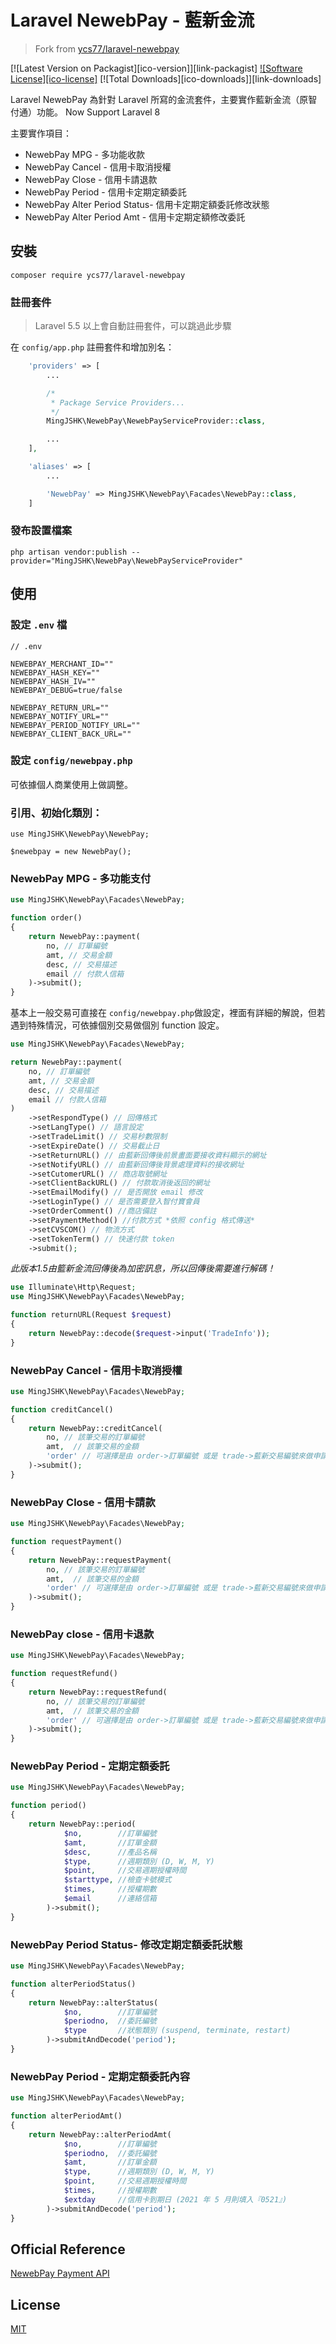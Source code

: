 # Laravel NewebPay - 藍新金流

> Fork from [ycs77/laravel-newebpay](https://github.com/ycs77/laravel-newebpay)

[![Latest Version on Packagist][ico-version]][link-packagist]
[![Software License][ico-license]](LICENSE.md)
[![Total Downloads][ico-downloads]][link-downloads]

Laravel NewebPay 為針對 Laravel 所寫的金流套件，主要實作藍新金流（原智付通）功能。
Now Support Laravel 8

主要實作項目：

* NewebPay MPG - 多功能收款
* NewebPay Cancel - 信用卡取消授權
* NewebPay Close - 信用卡請退款
* NewebPay Period - 信用卡定期定額委託
* NewebPay Alter Period Status- 信用卡定期定額委託修改狀態
* NewebPay Alter Period Amt - 信用卡定期定額修改委託

## 安裝

```
composer require ycs77/laravel-newebpay
```

### 註冊套件

> Laravel 5.5 以上會自動註冊套件，可以跳過此步驟

在 `config/app.php` 註冊套件和增加別名：

```php
    'providers' => [
        ...

        /*
         * Package Service Providers...
         */
        MingJSHK\NewebPay\NewebPayServiceProvider::class,

        ...
    ],

    'aliases' => [
        ...

        'NewebPay' => MingJSHK\NewebPay\Facades\NewebPay::class,
    ]
```

### 發布設置檔案

```
php artisan vendor:publish --provider="MingJSHK\NewebPay\NewebPayServiceProvider"
```

## 使用

### 設定 `.env` 檔

```
// .env

NEWEBPAY_MERCHANT_ID=""
NEWEBPAY_HASH_KEY=""
NEWEBPAY_HASH_IV=""
NEWEBPAY_DEBUG=true/false

NEWEBPAY_RETURN_URL=""
NEWEBPAY_NOTIFY_URL=""
NEWEBPAY_PERIOD_NOTIFY_URL=""
NEWEBPAY_CLIENT_BACK_URL=""
```

### 設定 `config/newebpay.php`

可依據個人商業使用上做調整。

### 引用、初始化類別：

```
use MingJSHK\NewebPay\NewebPay;

$newebpay = new NewebPay();
```

### NewebPay MPG - 多功能支付

```php
use MingJSHK\NewebPay\Facades\NewebPay;

function order() 
{
    return NewebPay::payment(
        no, // 訂單編號
        amt, // 交易金額
        desc, // 交易描述
        email // 付款人信箱
    )->submit();
}
```

基本上一般交易可直接在 `config/newebpay.php`做設定，裡面有詳細的解說，但若遇到特殊情況，可依據個別交易做個別 function 設定。

```php
use MingJSHK\NewebPay\Facades\NewebPay;

return NewebPay::payment(
    no, // 訂單編號
    amt, // 交易金額
    desc, // 交易描述
    email // 付款人信箱
)
    ->setRespondType() // 回傳格式
    ->setLangType() // 語言設定
    ->setTradeLimit() // 交易秒數限制
    ->setExpireDate() // 交易截止日
    ->setReturnURL() // 由藍新回傳後前景畫面要接收資料顯示的網址
    ->setNotifyURL() // 由藍新回傳後背景處理資料的接收網址
    ->setCutomerURL() // 商店取號網址
    ->setClientBackURL() // 付款取消後返回的網址
    ->setEmailModify() // 是否開放 email 修改
    ->setLoginType() // 是否需要登入智付寶會員
    ->setOrderComment() //商店備註
    ->setPaymentMethod() //付款方式 *依照 config 格式傳送*
    ->setCVSCOM() // 物流方式
    ->setTokenTerm() // 快速付款 token
    ->submit();
```

*此版本1.5由籃新金流回傳後為加密訊息，所以回傳後需要進行解碼！*

```php
use Illuminate\Http\Request;
use MingJSHK\NewebPay\Facades\NewebPay;

function returnURL(Request $request)
{
    return NewebPay::decode($request->input('TradeInfo'));
}
```

### NewebPay Cancel - 信用卡取消授權

```php
use MingJSHK\NewebPay\Facades\NewebPay;

function creditCancel()
{
    return NewebPay::creditCancel(
        no, // 該筆交易的訂單編號
        amt,  // 該筆交易的金額
        'order' // 可選擇是由 order->訂單編號 或是 trade->藍新交易編號來做申請
    )->submit();
}
```

### NewebPay Close - 信用卡請款

```php
use MingJSHK\NewebPay\Facades\NewebPay;

function requestPayment()
{
    return NewebPay::requestPayment(
        no, // 該筆交易的訂單編號
        amt,  // 該筆交易的金額
        'order' // 可選擇是由 order->訂單編號 或是 trade->藍新交易編號來做申請
    )->submit();
}
```

### NewebPay close - 信用卡退款

```php
use MingJSHK\NewebPay\Facades\NewebPay;

function requestRefund()
{
    return NewebPay::requestRefund(
        no, // 該筆交易的訂單編號
        amt,  // 該筆交易的金額
        'order' // 可選擇是由 order->訂單編號 或是 trade->藍新交易編號來做申請
    )->submit();
}
```

### NewebPay Period - 定期定額委託

```php
use MingJSHK\NewebPay\Facades\NewebPay;

function period()
{
    return NewebPay::period(
            $no,        //訂單編號
            $amt,       //訂單金額
            $desc,      //產品名稱
            $type,      //週期類別 (D, W, M, Y)
            $point,     //交易週期授權時間
            $starttype, //檢查卡號模式
            $times,     //授權期數
            $email      //連絡信箱
        )->submit();
}
```

### NewebPay Period Status- 修改定期定額委託狀態

```php
use MingJSHK\NewebPay\Facades\NewebPay;

function alterPeriodStatus()
{
    return NewebPay::alterStatus(
            $no,        //訂單編號
            $periodno,  //委託編號
            $type       //狀態類別 (suspend, terminate, restart)
        )->submitAndDecode('period');
}
```

### NewebPay Period - 定期定額委託內容

```php
use MingJSHK\NewebPay\Facades\NewebPay;

function alterPeriodAmt()
{
    return NewebPay::alterPeriodAmt(
            $no,        //訂單編號
            $periodno,  //委託編號
            $amt,       //訂單金額
            $type,      //週期類別 (D, W, M, Y)
            $point,     //交易週期授權時間
            $times,     //授權期數
            $extday     //信用卡到期日 (2021 年 5 月則填入『0521』)
        )->submitAndDecode('period');
}
```

## Official Reference

[NewebPay Payment API](https://www.newebpay.com/website/Page/content/download_api#1)

## License

[MIT](./LICENSE)
